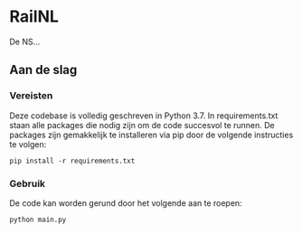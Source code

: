 # RailNL 

De NS...

## Aan de slag
### Vereisten
Deze codebase is volledig geschreven in Python 3.7. In requirements.txt staan alle packages die nodig zijn om de code succesvol te runnen. De packages zijn gemakkelijk te installeren via pip door de volgende instructies te volgen:

```
pip install -r requirements.txt
```
### Gebruik
De code kan worden gerund door het volgende aan te roepen:
```
python main.py
```

